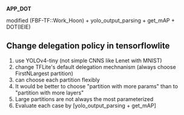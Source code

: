 **APP_DOT**

modified (FBF-TF::Work_Hoon) + yolo_output_parsing + get_mAP + DOT(IEIE)

## Change delegation policy in tensorflowlite

1. use YOLOv4-tiny (not simple CNNS like Lenet with MNIST)
2. change TFLite's default delegation mechnanism (always choose FirstNLargest partition)
3. can choose each partition flexibly 
4. It would be better to choose "partition with more params" than to "partition with more layers"
5. Large partitions are not always the most parameterized
6. Evaluate each case by [yolo_output_parsing + get_mAP]
